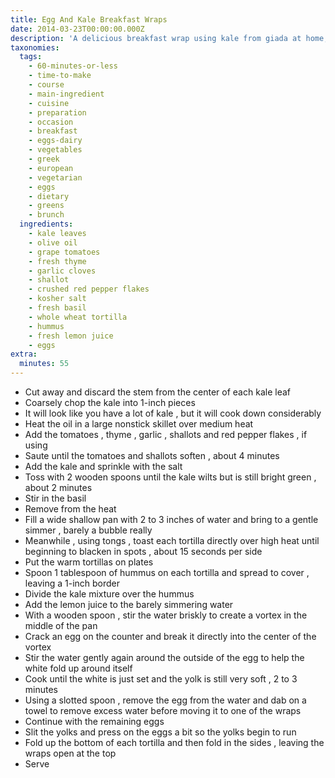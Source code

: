 ```yaml
---
title: Egg And Kale Breakfast Wraps
date: 2014-03-23T00:00:00.000Z
description: 'A delicious breakfast wrap using kale from giada at home, feel good food. yum!'
taxonomies:
  tags:
    - 60-minutes-or-less
    - time-to-make
    - course
    - main-ingredient
    - cuisine
    - preparation
    - occasion
    - breakfast
    - eggs-dairy
    - vegetables
    - greek
    - european
    - vegetarian
    - eggs
    - dietary
    - greens
    - brunch
  ingredients:
    - kale leaves
    - olive oil
    - grape tomatoes
    - fresh thyme
    - garlic cloves
    - shallot
    - crushed red pepper flakes
    - kosher salt
    - fresh basil
    - whole wheat tortilla
    - hummus
    - fresh lemon juice
    - eggs
extra:
  minutes: 55
---
```

 - Cut away and discard the stem from the center of each kale leaf
 - Coarsely chop the kale into 1-inch pieces
 - It will look like you have a lot of kale , but it will cook down considerably
 - Heat the oil in a large nonstick skillet over medium heat
 - Add the tomatoes , thyme , garlic , shallots and red pepper flakes , if using
 - Saute until the tomatoes and shallots soften , about 4 minutes
 - Add the kale and sprinkle with the salt
 - Toss with 2 wooden spoons until the kale wilts but is still bright green , about 2 minutes
 - Stir in the basil
 - Remove from the heat
 - Fill a wide shallow pan with 2 to 3 inches of water and bring to a gentle simmer , barely a bubble really
 - Meanwhile , using tongs , toast each tortilla directly over high heat until beginning to blacken in spots , about 15 seconds per side
 - Put the warm tortillas on plates
 - Spoon 1 tablespoon of hummus on each tortilla and spread to cover , leaving a 1-inch border
 - Divide the kale mixture over the hummus
 - Add the lemon juice to the barely simmering water
 - With a wooden spoon , stir the water briskly to create a vortex in the middle of the pan
 - Crack an egg on the counter and break it directly into the center of the vortex
 - Stir the water gently again around the outside of the egg to help the white fold up around itself
 - Cook until the white is just set and the yolk is still very soft , 2 to 3 minutes
 - Using a slotted spoon , remove the egg from the water and dab on a towel to remove excess water before moving it to one of the wraps
 - Continue with the remaining eggs
 - Slit the yolks and press on the eggs a bit so the yolks begin to run
 - Fold up the bottom of each tortilla and then fold in the sides , leaving the wraps open at the top
 - Serve
